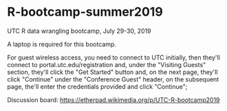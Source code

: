 # R-bootcamp-summer2019
UTC R data wrangling bootcamp, July 29-30, 2019

A laptop is required for this bootcamp. 

For guest wireless access, you need to connect to UTC initially, then they'll connect to portal.utc.edu/registration and, under the "Visiting Guests" section, they'll click the "Get Started" button and, on the next page, they'll click "Continue" under the "Conference Guest" header, on the subsequent page, the'll enter the credentials provided and click "Continue"; 

Discussion board:
https://etherpad.wikimedia.org/p/UTC-R-bootcamp2019
